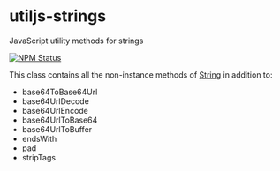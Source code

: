 # utiljs-strings

JavaScript utility methods for strings

<p>
  <a href="https://www.npmjs.com/package/utiljs-strings"><img alt="NPM Status" src="https://img.shields.io/npm/v/utiljs-strings.svg?style=flat"></a>
</p>

This class contains all the non-instance methods of [String](https://developer.mozilla.org/en-US/docs/Web/JavaScript/Reference/Global_Objects/String) in addition to:

- base64ToBase64Url
- base64UrlDecode
- base64UrlEncode
- base64UrlToBase64
- base64UrlToBuffer
- endsWith
- pad
- stripTags
